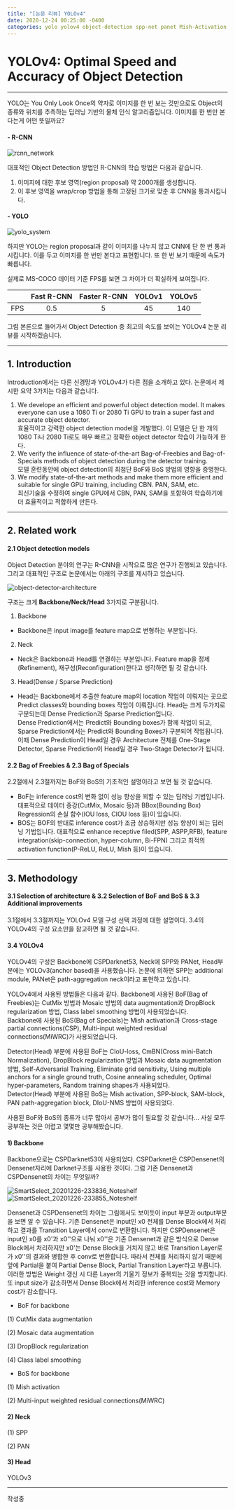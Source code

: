 ```yaml
---
title: "[논문 리뷰] YOLOv4"
date: 2020-12-24 00:25:00 -0400
categories: yolo yolov4 object-detection spp-net panet Mish-Activation
---
```


# YOLOv4: Optimal Speed and Accuracy of Object Detection

- - -

YOLO는 You Only Look Once의 약자로 이미지를 한 번 보는 것만으로도 Object의 종류와 위치를 추측하는 딥러닝 기반의 물체 인식 알고리즘입니다.
이미지를 한 번만 본다는게 어떤 뜻일까요?

#### - R-CNN


![rcnn_network](https://user-images.githubusercontent.com/39725476/103012866-8b96a180-457f-11eb-8522-a2541d10df1f.png)  

대표적인 Object Detection 방법인 R-CNN의 학습 방법은 다음과 같습니다.
1. 이미지에 대한 후보 영역(region proposal) 약 2000개를 생성합니다.
2. 이 후보 영역을 wrap/crop 방법을 통해 고정된 크기로 맞춘 후 CNN을 통과시킵니다.

#### - YOLO


![yolo_system](https://user-images.githubusercontent.com/39725476/103013339-52126600-4580-11eb-8d35-f99497b3b5f4.png)  

하지만 YOLO는 region proposal과 같이 이미지를 나누지 않고 CNN에 단 한 번 통과시킵니다.
이를 두고 이미지를 한 번만 본다고 표현합니다. 또 한 번 보기 때문에 속도가 빠릅니다.

실제로 MS-COCO 데이터 기준 FPS를 보면 그 차이가 더 확실하게 보여집니다.

|  | Fast R-CNN | Faster R-CNN | YOLOv1 | YOLOv5 |
| :-----: | :-----: | :-----: | :-----: | :-----: |
| FPS | 0.5 | 5 | 45 | 140 |

그럼 본론으로 들어가서 Object Detection 중 최고의 속도를 보이는 YOLOv4 논문 리뷰를 시작하겠습니다.

- - -

## 1. Introduction

Introduction에서는 다른 신경망과 YOLOv4가 다른 점을 소개하고 있다. 논문에서 제시한 요약 3가지는 다음과 같습니다.

1. We develope an efficient and powerful object detection model. It makes everyone can use a 1080 Ti or 2080 Ti GPU to train a super fast and accurate object detector.  
효율적이고 강력한 object detection model을 개발했다. 이 모델은 단 한 개의 1080 Ti나 2080 Ti로도 매우 빠르고 정확한 object detector 학습이 가능하게 한다.  
2. We verify the influence of state-of-the-art Bag-of-Freebies and Bag-of-Specials methods of object detection during the detector training.  
모델 훈련동안에 object detection의 최첨단 BoF와 BoS 방법의 영향을 증명한다.  
3. We modify state-of-the-art methods and make them more efficient and suitable for single GPU training, including CBN. PAN, SAM, etc.  
최신기술을 수정하여 single GPU에서 CBN, PAN, SAM을 포함하여 학습하기에 더 효율적이고 적합하게 만든다.

- - -

## 2. Related work
#### 2.1 Object detection models
Object Detection 분야의 연구는 R-CNN을 시작으로 많은 연구가 진행되고 있습니다. 그리고 대표적인 구조로 논문에서는 아래의 구조를 제시하고 있습니다.

![object-detector-architecture](https://user-images.githubusercontent.com/39725476/103016548-8ccacd00-4585-11eb-8f9d-809a1574c5e4.png)  

구조는 크게 **Backbone/Neck/Head** 3가지로 구분됩니다. 
1. Backbone
- Backbone은 input image를 feature map으로 변형하는 부분입니다.

2. Neck
- Neck은 Backbone과 Head를 연결하는 부분입니다. Feature map을 정제(Refinement), 재구성(Reconfiguration)한다고 생각하면 될 것 같습니다.

3. Head(Dense / Sparse Prediction)
- Head는 Backbone에서 추출한 feature map의 location 작업이 이뤄지는 곳으로 Predict classes와 bounding boxes 작업이 이뤄집니다. Head는 크게 두가지로 구분되는데 Dense Prediction과 Sparse Prediction입니다.  
Dense Prediction에서는 Predict와 Bounding boxes가 함께 작업이 되고, Sparse Prediction에서는 Predict와 Bounding Boxes가 구분되어 작업됩니다. 이때 Dense Prediction이 Head일 경우 Architecture 전체를 One-Stage Detector, Sparse Prediction이 Head일 경우 Two-Stage Detector가 됩니다.

#### 2.2 Bag of Freebies & 2.3 Bag of Specials
2.2절에서 2.3절까지는 BoF와 BoS의 기초적인 설명이라고 보면 될 것 같습니다.  
- BoF는 inference cost의 변화 없이 성능 향상을 꾀할 수 있는 딥러닝 기법입니다. 대표적으로 데이터 증강(CutMix, Mosaic 등)과 BBox(Bounding Box) Regression의 손실 함수(IOU loss, CIOU loss 등)이 있습니다.  
- BOS는 BOF의 반대로 inference cost가 조금 상승하지만 성능 향상이 되는 딥러닝 기법입니다. 대표적으로 enhance receptive filed(SPP, ASPP,RFB), feature integration(skip-connection, hyper-column, Bi-FPN) 그리고 최적의 activation function(P-ReLU, ReLU, Mish 등)이 있습니다.

- - -

## 3. Methodology
#### 3.1 Selection of architecture & 3.2 Selection of BoF and BoS & 3.3 Additional improvements
3.1절에서 3.3절까지는 YOLOv4 모델 구성 선택 과정에 대한 설명이다. 3.4의 YOLOv4의 구성 요소만을 참고하면 될 것 같습니다.

#### 3.4 YOLOv4
YOLOv4의 구성은 Backbone에 CSPDarknet53, Neck에 SPP와 PANet, Head부분에는 YOLOv3(anchor based)을 사용했습니다. 논문에 의하면 SPP는 additional module, PANet은 path-aggregation neck이라고 표현하고 있습니다.  

YOLOv4에서 사용된 방법들은 다음과 같다.
Backbone에 사용된 BoF(Bag of Freebies)는 CutMix 방법과 Mosaic 방법의 data augmentation과 DropBlock regularization 방법, Class label smoothing 방법이 사용되었습니다.  
Backbone에 사용된 BoS(Bag of Specials)는 Mish activation과 Cross-stage partial connections(CSP), Multi-input weighted residual connections(MiWRC)가 사용되었습니다.  

Detector(Head) 부분에 사용된 BoF는 CIoU-loss, CmBN(Cross mini-Batch Normalization), DropBlock regularization 방법과 Mosaic data augmentation 방법, Self-Adversarial Training, Eliminate grid sensitivity, Using multiple anchors for a single ground truth, Cosine annealing scheduler, Optimal hyper-parameters, Random training shapes가 사용되었다.  
Detector(Head) 부분에 사용된 BoS는 Mish activation, SPP-block, SAM-block, PAN path-aggregation block, DIoU-NMS 방법이 사용되었다.

사용된 BoF와 BoS의 종류가 너무 많아서 공부가 많이 필요할 것 같습니다... 사실 모두 공부하는 것은 어렵고 몇몇만 공부해봤습니다.

#### 1) Backbone
Backbone으로는 CSPDarknet53이 사용되었다. CSPDarknet은 CSPDensenet의 Densenet자리에 Darknet구조를 사용한 것이다. 그럼 기존 Densenet과 CSPDensenet의 차이는 무엇일까?  

![SmartSelect_20201226-233836_Noteshelf](https://user-images.githubusercontent.com/39725476/103153460-f0e2d080-47d3-11eb-8e3a-08bb49bd9fc9.jpg)
![SmartSelect_20201226-233855_Noteshelf](https://user-images.githubusercontent.com/39725476/103153468-07892780-47d4-11eb-9b41-32137eadcb4a.jpg)

Densenet과 CSPDensenet의 차이는 그림에서도 보이듯이 input 부분과 output부분을 보면 알 수 있습니다. 기존 Densenet은 input인 x0 전체를 Dense Block에서 처리하고 결과를 Transition Layer에서 conv로 변환합니다. 하지만 CSPDensenet은 input인 x0를 x0'과 x0''으로 나눠 x0''은 기존 Densenet과 같은 방식으로 Dense Block에서 처리하지만 x0'는 Dense Block을 거치지 않고 바로 Transition Layer로 가 x0''의 결과와 병합한 후 conv로 변환합니다. 따라서 전체를 처리하지 않기 때문에 앞에 Partial을 붙여 Partial Dense Block, Partial Transition Layer라고 부릅니다.  
이러한 방법은 Weight 갱신 시 다른 Layer의 기울기 정보가 중복되는 것을 방지합니다. 또 input size가 감소하면서 Dense Block에서 처리한 inference cost와 Memory cost가 감소합니다.  

- BoF for backbone

(1) CutMix data augmentation

(2) Mosaic data augmentation

(3) DropBlock regularization

(4) Class label smoothing

- BoS for backbone

(1) Mish activation

(2) Multi-input weighted residual connections(MiWRC)

#### 2) Neck

(1) SPP

(2) PAN

#### 3) Head

YOLOv3


- - -

작성중
